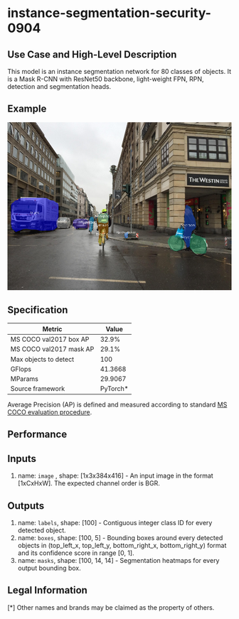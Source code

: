 # instance-segmentation-security-0904

## Use Case and High-Level Description

This model is an instance segmentation network for 80 classes of objects.
It is a Mask R-CNN with ResNet50 backbone, light-weight FPN, RPN,
detection and segmentation heads.

## Example

![](./instance-segmentation-security-0904.png)

## Specification

| Metric                          | Value                                     |
|---------------------------------|-------------------------------------------|
| MS COCO val2017 box AP          | 32.9%                                     |
| MS COCO val2017 mask AP         | 29.1%                                     |
| Max objects to detect           | 100                                       |
| GFlops                          | 41.3668                                   |
| MParams                         | 29.9067                                   |
| Source framework                | PyTorch\*                                 |

Average Precision (AP) is defined and measured according to standard
[MS COCO evaluation procedure](http://cocodataset.org/#detection-eval).

## Performance

## Inputs

1.	name: `image` , shape: [1x3x384x416] - An input image in the format
    [1xCxHxW]. The expected channel order is BGR.

## Outputs

1.	name: `labels`, shape: [100] - Contiguous integer class ID for every
    detected object.
2.	name: `boxes`, shape: [100, 5] - Bounding boxes around every detected objects
    in (top_left_x, top_left_y, bottom_right_x, bottom_right_y) format and its
    confidence score in range [0, 1].
3.	name: `masks`, shape: [100, 14, 14] - Segmentation heatmaps for every output
    bounding box.

## Legal Information
[*] Other names and brands may be claimed as the property of others.
